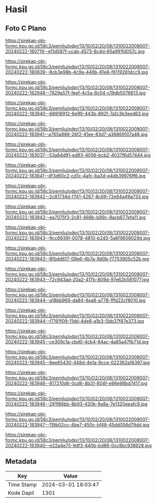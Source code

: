 # Hasil

## Foto C Plano

https://sirekap-obj-formc.kpu.go.id/58c3/pemilu/pdpr/13/10/02/20/08/1310022008007-20240222-180719--e11d587f-ccab-4573-8c4d-65a991fd057c.jpg

https://sirekap-obj-formc.kpu.go.id/58c3/pemilu/pdpr/13/10/02/20/08/1310022008007-20240222-180839--8cb3e98b-4c9a-446b-81e8-f6119281dcc9.jpg

https://sirekap-obj-formc.kpu.go.id/58c3/pemilu/pdpr/13/10/02/20/08/1310022008007-20240222-182948--7829a57f-feef-4c5a-8c04-c19db5076813.jpg

https://sirekap-obj-formc.kpu.go.id/58c3/pemilu/pdpr/13/10/02/20/08/1310022008007-20240222-183940--68918912-6e99-443b-892f-7a1c3b3eed63.jpg

https://sirekap-obj-formc.kpu.go.id/58c3/pemilu/pdpr/13/10/02/20/08/1310022008007-20240222-183941--a765a986-26f2-41ee-83d7-a36869107a48.jpg

https://sirekap-obj-formc.kpu.go.id/58c3/pemilu/pdpr/13/10/02/20/08/1310022008007-20240222-183037--53a84d91-ed93-4056-bcb2-4037f6d57444.jpg

https://sirekap-obj-formc.kpu.go.id/58c3/pemilu/pdpr/13/10/02/20/08/1310022008007-20240222-183941--df3d60c2-cd1c-4afc-ba3d-e4db39976ff6.jpg

https://sirekap-obj-formc.kpu.go.id/58c3/pemilu/pdpr/13/10/02/20/08/1310022008007-20240222-183942--2c81734d-f741-4267-8c69-72e64a49a733.jpg

https://sirekap-obj-formc.kpu.go.id/58c3/pemilu/pdpr/13/10/02/20/08/1310022008007-20240222-183942--ea7075f3-2c81-468b-b89c-8acb677efa11.jpg

https://sirekap-obj-formc.kpu.go.id/58c3/pemilu/pdpr/13/10/02/20/08/1310022008007-20240222-183943--9cc6939f-0078-4810-b2d3-5a6f9609029d.jpg

https://sirekap-obj-formc.kpu.go.id/58c3/pemilu/pdpr/13/10/02/20/08/1310022008007-20240222-183943--8fbdd617-09e6-4b7a-9d0b-f7753905c52b.jpg

https://sirekap-obj-formc.kpu.go.id/58c3/pemilu/pdpr/13/10/02/20/08/1310022008007-20240222-183943--72c943ad-20a2-417b-809d-97e62b581077.jpg

https://sirekap-obj-formc.kpu.go.id/58c3/pemilu/pdpr/13/10/02/20/08/1310022008007-20240222-183944--a18bb969-da84-4ea8-a778-fffd22cf8010.jpg

https://sirekap-obj-formc.kpu.go.id/58c3/pemilu/pdpr/13/10/02/20/08/1310022008007-20240222-183944--f7191f09-11dd-4de8-a1b3-5bb37f87e373.jpg

https://sirekap-obj-formc.kpu.go.id/58c3/pemilu/pdpr/13/10/02/20/08/1310022008007-20240222-183945--ce309c1a-cbd0-4cb4-84ac-4a65a47fb71d.jpg

https://sirekap-obj-formc.kpu.go.id/58c3/pemilu/pdpr/13/10/02/20/08/1310022008007-20240222-183945--8ee65430-449d-4e1a-9cce-022362a16397.jpg

https://sirekap-obj-formc.kpu.go.id/58c3/pemilu/pdpr/13/10/02/20/08/1310022008007-20240222-183946--817210d6-0cd6-4b31-804f-e98e98bd7417.jpg

https://sirekap-obj-formc.kpu.go.id/58c3/pemilu/pdpr/13/10/02/20/08/1310022008007-20240222-183946--291f86bb-8b93-420b-9a8a-7e1320eeafc9.jpg

https://sirekap-obj-formc.kpu.go.id/58c3/pemilu/pdpr/13/10/02/20/08/1310022008007-20240222-183947--119b02cc-4be7-450c-bf48-45dd058d79dd.jpg

https://sirekap-obj-formc.kpu.go.id/58c3/pemilu/pdpr/13/10/02/20/08/1310022008007-20240222-183940--e22a4e75-9df3-440b-bd86-0cc8bc938928.jpg


## Metadata

| Key        | Value               |
| ---------- | ------------------- |
| Time Stamp | 2024-03-01 18:03:47 |
| Kode Dapil | 1301                |



